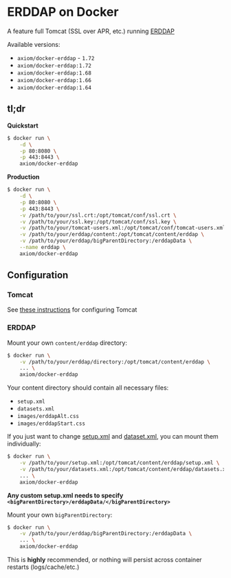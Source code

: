 # ERDDAP on Docker

A feature full Tomcat (SSL over APR, etc.) running [ERDDAP](http://coastwatch.pfeg.noaa.gov/erddap/index.html)

Available versions:

* `axiom/docker-erddap` - `1.72`
* `axiom/docker-erddap:1.72`
* `axiom/docker-erddap:1.68`
* `axiom/docker-erddap:1.66`
* `axiom/docker-erddap:1.64`

## tl;dr

**Quickstart**

```bash
$ docker run \
    -d \
    -p 80:8080 \
    -p 443:8443 \
    axiom/docker-erddap
```

**Production**

```bash
$ docker run \
    -d \
    -p 80:8080 \
    -p 443:8443 \
    -v /path/to/your/ssl.crt:/opt/tomcat/conf/ssl.crt \
    -v /path/to/your/ssl.key:/opt/tomcat/conf/ssl.key \
    -v /path/to/your/tomcat-users.xml:/opt/tomcat/conf/tomcat-users.xml \
    -v /path/to/your/erddap/content:/opt/tomcat/content/erddap \
    -v /path/to/your/erddap/bigParentDirectory:/erddapData \
    --name erddap \
    axiom/docker-erddap
```

## Configuration

### Tomcat

See [these instructions](https://github.com/axiom-data-science/docker-tomcat) for configuring Tomcat


### ERDDAP


Mount your own `content/erddap` directory:

```bash
$ docker run \
    -v /path/to/your/erddap/directory:/opt/tomcat/content/erddap \
    ... \
    axiom/docker-erddap
```

Your content directory should contain all necessary files:
* `setup.xml`
* `datasets.xml`
* `images/erddapAlt.css`
* `images/erddapStart.css`

If you just want to change [setup.xml](http://coastwatch.pfeg.noaa.gov/erddap/download/setup.html#setup.xml) and [dataset.xml](http://coastwatch.pfeg.noaa.gov/erddap/download/setupDatasetsXml.html), you can mount them individually:

```bash
$ docker run \
    -v /path/to/your/setup.xml:/opt/tomcat/content/erddap/setup.xml \
    -v /path/to/your/datasets.xml:/opt/tomcat/content/erddap/datasets.xml \
    ... \
    axiom/docker-erddap
```

**Any custom setup.xml needs to specify `<bigParentDirectory>/erddapData/</bigParentDirectory>`**


Mount your own `bigParentDirectory`:

```bash
$ docker run \
    -v /path/to/your/erddap/bigParentDirectory:/erddapData \
    ... \
    axiom/docker-erddap
```

This is **highly** recommended, or nothing will persist across container restarts (logs/cache/etc.)
